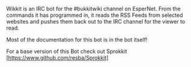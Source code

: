 Wikkit is an IRC bot for the #bukkitwiki channel on EsperNet. From the commands it has programmed in, it reads the RSS Feeds from selected websites and pushes them back out to the IRC channel for the viewer to read.

Most of the documentation for this bot is in the bot itself!

For a base version of this Bot check out Sprokkit [https://www.github.com/resba/Sprokkit]